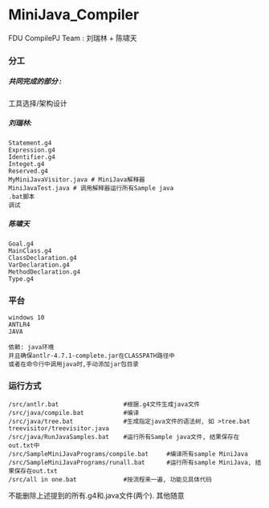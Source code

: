 # MiniJava_Compiler
FDU CompilePJ Team : 刘瑞林 + 陈啸天

### 分工

##### 共同完成的部分 :
工具选择/架构设计
##### 刘瑞林:
```
Statement.g4
Expression.g4
Identifier.g4
Integet.g4
Reserved.g4
MyMiniJavaVisitor.java # MiniJava解释器
MiniJavaTest.java # 调用解释器运行所有Sample java
.bat脚本
调试
```
##### 陈啸天
```
Goal.g4	
MainClass.g4	
ClassDeclaration.g4
VarDeclaration.g4	
MethodDeclaration.g4
Type.g4
```
### 平台
```
windows 10
ANTLR4
JAVA

依赖: java环境
并且确保antlr-4.7.1-complete.jar在CLASSPATH路径中
或者在命令行中调用java时,手动添加jar包目录
```
### 运行方式
```
/src/antlr.bat                  #根据.g4文件生成java文件
/src/java/compile.bat           #编译
/src/java/tree.bat              #生成指定java文件的语法树, 如 >tree.bat treevisitor/treevisitor.java
/src/java/RunJavaSamples.bat    #运行所有Sample java文件, 结果保存在out.txt中
/src/SampleMiniJavaPrograms/compile.bat     #编译所有sample MiniJava
/src/SampleMiniJavaPrograms/runall.bat      #运行所有sample MiniJava, 结果保存在out.txt
/src/all in one.bat             #按流程来一遍, 功能见具体代码
```
不能删除上述提到的所有.g4和.java文件(两个). 其他随意